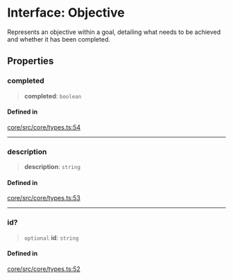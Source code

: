 # Interface: Objective

Represents an objective within a goal, detailing what needs to be achieved and whether it has been completed.

## Properties

### completed

> **completed**: `boolean`

#### Defined in

[core/src/core/types.ts:54](https://github.com/ai16z/eliza/blob/c96957e5a5d17e343b499dd4d46ce403856ac5bc/core/src/core/types.ts#L54)

---

### description

> **description**: `string`

#### Defined in

[core/src/core/types.ts:53](https://github.com/ai16z/eliza/blob/c96957e5a5d17e343b499dd4d46ce403856ac5bc/core/src/core/types.ts#L53)

---

### id?

> `optional` **id**: `string`

#### Defined in

[core/src/core/types.ts:52](https://github.com/ai16z/eliza/blob/c96957e5a5d17e343b499dd4d46ce403856ac5bc/core/src/core/types.ts#L52)
